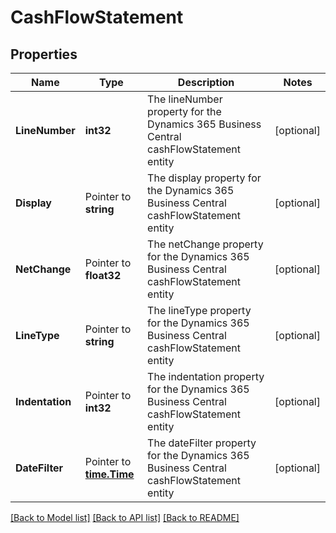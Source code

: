 # CashFlowStatement

## Properties

Name | Type | Description | Notes
------------ | ------------- | ------------- | -------------
**LineNumber** | **int32** | The lineNumber property for the Dynamics 365 Business Central cashFlowStatement entity | [optional] 
**Display** | Pointer to **string** | The display property for the Dynamics 365 Business Central cashFlowStatement entity | [optional] 
**NetChange** | Pointer to **float32** | The netChange property for the Dynamics 365 Business Central cashFlowStatement entity | [optional] 
**LineType** | Pointer to **string** | The lineType property for the Dynamics 365 Business Central cashFlowStatement entity | [optional] 
**Indentation** | Pointer to **int32** | The indentation property for the Dynamics 365 Business Central cashFlowStatement entity | [optional] 
**DateFilter** | Pointer to [**time.Time**](time.Time.md) | The dateFilter property for the Dynamics 365 Business Central cashFlowStatement entity | [optional] 

[[Back to Model list]](../README.md#documentation-for-models) [[Back to API list]](../README.md#documentation-for-api-endpoints) [[Back to README]](../README.md)


